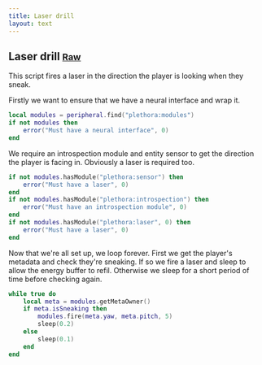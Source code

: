 ```yaml
---
title: Laser drill
layout: text
---
```


## Laser drill <small>[Raw](examples/laser-drill.lua)</small>
This script fires a laser in the direction the player is looking when they sneak.

Firstly we want to ensure that we have a neural interface and wrap it.

```lua
local modules = peripheral.find("plethora:modules")
if not modules then
	error("Must have a neural interface", 0)
end
```

We require an introspection module and entity sensor to get the direction the player is facing in. Obviously a laser
is required too.

```lua
if not modules.hasModule("plethora:sensor") then
	error("Must have a laser", 0)
end
if not modules.hasModule("plethora:introspection") then
	error("Must have an introspection module", 0)
end
if not modules.hasModule("plethora:laser", 0) then
	error("Must have a laser", 0)
end
```

Now that we're all set up, we loop forever. First we get the player's metadata and check they're sneaking. If so we
fire a laser and sleep to allow the energy buffer to refil. Otherwise we sleep for a short period of time before
checking again.

```lua
while true do
	local meta = modules.getMetaOwner()
	if meta.isSneaking then
		modules.fire(meta.yaw, meta.pitch, 5)
		sleep(0.2)
	else
		sleep(0.1)
	end
end
```

